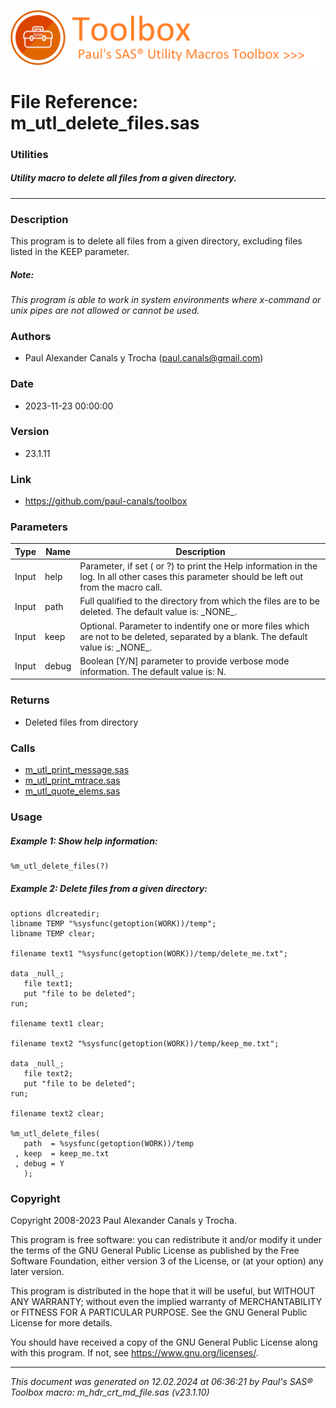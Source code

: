 ![../../misc/images/doc_banner.png](../../misc/images/doc_banner.png)
# 
# File Reference: m_utl_delete_files.sas

### Utilities

##### Utility macro to delete all files from a given directory.

***

### Description
This program is to delete all files from a given directory, excluding files listed in the KEEP parameter.

##### *Note:*
*This program is able to work in system environments where x-command or unix pipes are not allowed or cannot be used.*

### Authors
* Paul Alexander Canals y Trocha (paul.canals@gmail.com)

### Date
* 2023-11-23 00:00:00

### Version
* 23.1.11

### Link
* https://github.com/paul-canals/toolbox

### Parameters
| Type | Name | Description |
| ---- | ---- | ----------- |
| Input | help | Parameter, if set ( or ?) to print the Help information in the log. In all other cases this parameter should be left out from the macro call. |
| Input | path | Full qualified to the directory from which the files are to be deleted. The default value is: \_NONE\_. |
| Input | keep | Optional. Parameter to indentify one or more files which are not to be deleted, separated by a blank. The default value is: \_NONE\_. |
| Input | debug | Boolean [Y/N] parameter to provide verbose mode information. The default value is: N. |

### Returns
* Deleted files from directory

### Calls
* [m_utl_print_message.sas](m_utl_print_message.md)
* [m_utl_print_mtrace.sas](m_utl_print_mtrace.md)
* [m_utl_quote_elems.sas](m_utl_quote_elems.md)

### Usage

##### Example 1: Show help information:
```sas
%m_utl_delete_files(?)
```

##### Example 2: Delete files from a given directory:
```sas
options dlcreatedir;
libname TEMP "%sysfunc(getoption(WORK))/temp";
libname TEMP clear;

filename text1 "%sysfunc(getoption(WORK))/temp/delete_me.txt";

data _null_;
   file text1;
   put "file to be deleted";
run;

filename text1 clear;

filename text2 "%sysfunc(getoption(WORK))/temp/keep_me.txt";

data _null_;
   file text2;
   put "file to be deleted";
run;

filename text2 clear;

%m_utl_delete_files(
   path  = %sysfunc(getoption(WORK))/temp
 , keep  = keep_me.txt
 , debug = Y
   );
```

### Copyright
Copyright 2008-2023 Paul Alexander Canals y Trocha. 
 
This program is free software: you can redistribute it and/or modify 
it under the terms of the GNU General Public License as published by 
the Free Software Foundation, either version 3 of the License, or 
(at your option) any later version. 
 
This program is distributed in the hope that it will be useful, 
but WITHOUT ANY WARRANTY; without even the implied warranty of 
MERCHANTABILITY or FITNESS FOR A PARTICULAR PURPOSE. See the 
GNU General Public License for more details. 
 
You should have received a copy of the GNU General Public License 
along with this program. If not, see <https://www.gnu.org/licenses/>. 


***
*This document was generated on 12.02.2024 at 06:36:21  by Paul's SAS&reg; Toolbox macro: m_hdr_crt_md_file.sas (v23.1.10)*
